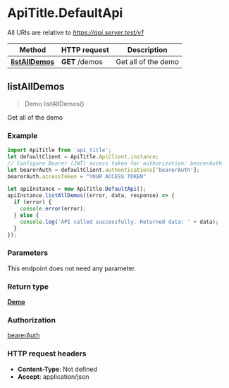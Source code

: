 # ApiTitle.DefaultApi

All URIs are relative to *https://api.server.test/v1*

Method | HTTP request | Description
------------- | ------------- | -------------
[**listAllDemos**](DefaultApi.md#listAllDemos) | **GET** /demos | Get all of the demo



## listAllDemos

> Demo listAllDemos()

Get all of the demo

### Example

```javascript
import ApiTitle from 'api_title';
let defaultClient = ApiTitle.ApiClient.instance;
// Configure Bearer (JWT) access token for authorization: bearerAuth
let bearerAuth = defaultClient.authentications['bearerAuth'];
bearerAuth.accessToken = "YOUR ACCESS TOKEN"

let apiInstance = new ApiTitle.DefaultApi();
apiInstance.listAllDemos((error, data, response) => {
  if (error) {
    console.error(error);
  } else {
    console.log('API called successfully. Returned data: ' + data);
  }
});
```

### Parameters

This endpoint does not need any parameter.

### Return type

[**Demo**](Demo.md)

### Authorization

[bearerAuth](../README.md#bearerAuth)

### HTTP request headers

- **Content-Type**: Not defined
- **Accept**: application/json

